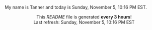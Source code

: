 My name is Tanner and today is Sunday, November 5, 10:16 PM EST.

<p align="center">This <i>README</i> file is generated <b>every 3 hours</b>!</br>Last refresh: Sunday, November 5, 10:16 PM EST<br /></p>
